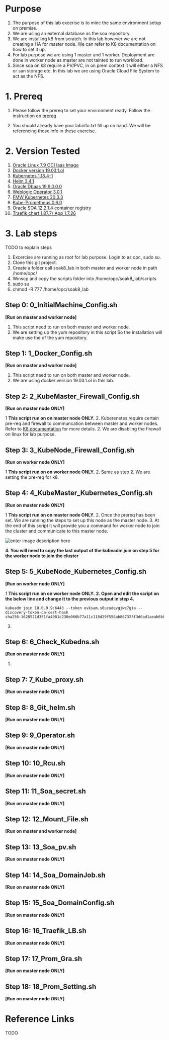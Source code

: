 
# Purpose
1. The purpose of this lab excerise is to minc the same environment setup on premise.
2. We are using an external database as the soa repository.
3. We are installing k8 from scratch. In this lab however we are not creating a HA for master node. We can refer to K8 documentation on how to set it up.
4. For lab purpose we are using 1 master and 1 worker. Deployment are done in worker node as master are not tainted to run workload.
5. Since soa on k8 require a PV/PVC, in on prem context it will either a NFS or san storage etc. In this lab we are using Oracle Cloud File System to act as the NFS.


# 1. Prereq
1. Please follow the prereq to set your environment ready.  Follow the instruction on [prereq](https://github.com/wenjian80/soak8_labs/blob/main/tutorial/prereq.md)

2. You should already have your labinfo.txt fill up on hand. We will be referencing those info in these exercise.

# 2. Version Tested
1.  [Oracle Linux 7.9 OCI Iaas Image](https://docs.cloud.oracle.com/en-us/iaas/images/)
2. [Docker version 19.03.1.ol](https://docs.docker.com/engine/release-notes/)
3. [Kubernetes 1.18.4-1](https://kubernetes.io/docs/setup/)
4. [Helm 3.4.1](https://helm.sh/)
5. [Oracle Dbaas 19.9.0.0.0](https://docs.oracle.com/en/database/oracle/oracle-database/)
6. [Weblogic Operator 3.0.1 ](https://github.com/oracle/weblogic-kubernetes-operator.git)
7. [FMW Kubernetes 20.3.3 ](https://github.com/oracle/fmw-kubernetes.git)
8. [Kube-Prometheus 0.6.0](https://github.com/prometheus-operator/kube-prometheus/tree/master)
9. [Oracle SOA 12.2.1.4 container registry ](https://container-registry.oracle.com/pls/apex/f?p=113:4:106885074376611:::4:P4_REPOSITORY,AI_REPOSITORY,AI_REPOSITORY_NAME,P4_REPOSITORY_NAME,P4_EULA_ID,P4_BUSINESS_AREA_ID:252,252,Oracle%20SOA%20Suite,Oracle%20SOA%20Suite,1,0&cs=3xzEuKbyTjyKLe-4Re2u8kpgzYt9IeGor4rR9qoIDbXZAjmMArQ6_1td_9Ms5dAmFpfbfEjpHiKmLbB9VfMsTBQ)
10. [Traefik chart 1.87.7/ App 1.7.26](https://github.com/helm/charts/blob/master/stable/traefik/Chart.yaml) 

# 3. Lab steps
TODO to explain steps

1. Excercise are running as root for lab purpose. Login to as opc, sudo su.
2. Clone this git project.
3. Create a folder call soak8_lab in both master and worker node in path /home/opc/
4. Winscp and copy the scripts folder into /home/opc/soak8_lab/scripts
5. sudo su 
6. chmod -R 777 /home/opc/soak8_lab


## Step 0: 0_InitialMachine_Config.sh
**[Run on master and worker node]**

1. This script need to run on both master and worker node.
2. We are setting up the yum repository in this script So the installation will make use the of the yum repository.

## Step 1: 1_Docker_Config.sh
**[Run on master and worker node]**

1. This script need to run on both master and worker node.
2. We are using docker  version 19.03.1.ol in this lab.

## Step 2: 2_KubeMaster_Firewall_Config.sh
**[Run on master node ONLY]**

1 **This script run on on master node ONLY.**
2. Kuberenetes require certain pre-req and firewall to communcation between master and worker nodes.  Refer to [K8 documentation](https://kubernetes.io/docs/setup/production-environment/tools/kubeadm/install-kubeadm/) for more details.
2. We are disabling the firewall on linux for lab purpose.

## Step 3: 3_KubeNode_Firewall_Config.sh
**[Run on worker node ONLY]**

1 **This script run on on worker node ONLY.**
2. Same as step 2. We are setting the pre-req for k8.

## Step 4: 4_KubeMaster_Kubernetes_Config.sh
**[Run on master node ONLY]**

1 **This script run on on master node ONLY.**
2. Once the prereq has been set. We are running the steps to set up this node as the master node.
3. At the end of this script it will provide you a command for worker node to join the cluster and communicate to this master node. 

![enter image description here](https://github.com/wenjian80/soak8_labs/blob/main/img/master_ready.JPG)

**4. You will need to copy the last output of the kubeadm join on step 5 for the worker node to join the cluster**

## Step 5: 5_KubeNode_Kubernetes_Config.sh
**[Run on worker node ONLY]**

1 **This script run on on worker node ONLY.**
**2. Open and edit the script on the below line and change it to the previous output in step 4.**

    kubeadm join 10.0.0.9:6443 --token evksam.s0ucudqvgjwc7gia --discovery-token-ca-cert-hash sha256:1628521d351fa4981c230e066b77a11c118d29f558ab867323f3d0ad1aeab6bb

3. 

## Step 6: 6_Check_Kubedns.sh
**[Run on master node ONLY]**

1. 
 
## Step 7: 7_Kube_proxy.sh
**[Run on master node ONLY]**

## Step 8: 8_Git_helm.sh
**[Run on master node ONLY]**

## Step 9: 9_Operator.sh
**[Run on master node ONLY]**

## Step 10: 10_Rcu.sh
**[Run on master node ONLY]**

## Step 11: 11_Soa_secret.sh
**[Run on master node ONLY]**

## Step 12: 12_Mount_File.sh
**[Run on master and worker node]**

## Step 13: 13_Soa_pv.sh
**[Run on master node ONLY]**

## Step 14: 14_Soa_DomainJob.sh
**[Run on master node ONLY]**

## Step 15: 15_Soa_DomainConfig.sh
**[Run on master node ONLY]**

## Step 16: 16_Traefik_LB.sh
**[Run on master node ONLY]**


## Step 17: 17_Prom_Gra.sh
**[Run on master node ONLY]**

## Step 18: 18_Prom_Setting.sh
**[Run on master node ONLY]**


# Reference Links

TODO
<!--stackedit_data:
eyJoaXN0b3J5IjpbLTc3MjgxMDc5NywtMTc0NzMwMjUxOCwxMj
k1NTcxMzU3XX0=
-->